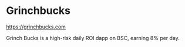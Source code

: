 # Grinchbucks

https://grinchbucks.com

Grinch Bucks is a high-risk daily ROI dapp on BSC, earning 8% per day.